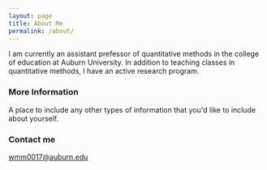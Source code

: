 ```yaml
---
layout: page
title: About Me
permalink: /about/
---
```


I am currently an assistant prefessor of quantitative methods in the college of education at Auburn University. In addition to teaching classes in quantitative methods, I have an active research program.

### More Information

A place to include any other types of information that you'd like to include about yourself.

### Contact me

[wmm0017@auburn.edu](mailto:wmm0017@auburn.edu)